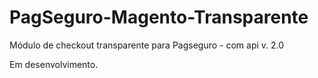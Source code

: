 PagSeguro-Magento-Transparente
==============================

Módulo de checkout transparente para Pagseguro - com api v. 2.0

Em desenvolvimento.
